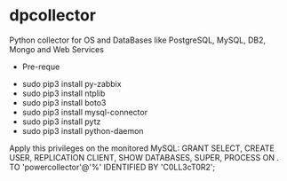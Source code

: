 dpcollector
===========

Python collector for OS and DataBases like PostgreSQL, MySQL, DB2, Mongo and Web Services

* Pre-reque
- sudo pip3 install py-zabbix
- sudo pip3 install ntplib
- sudo pip3 install boto3
- sudo pip3 install mysql-connector
- sudo pip3 install pytz
- sudo pip3 install python-daemon

Apply this privileges on the monitored MySQL:
GRANT SELECT, CREATE USER, REPLICATION CLIENT, SHOW DATABASES, SUPER, PROCESS ON *.* TO  'powercollector'@'%' IDENTIFIED BY 'C0LL3cT0R2';
